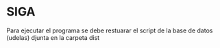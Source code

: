# SIGA
Para ejecutar el programa se debe restuarar el script de la base de datos (udelas) djunta en la carpeta dist
